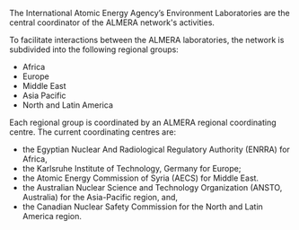 The International Atomic Energy Agency’s Environment Laboratories are the central coordinator of the ALMERA network's activities.

To facilitate interactions between the ALMERA laboratories, the network is subdivided into the following regional groups:

- Africa
- Europe
- Middle East
- Asia Pacific
- North and Latin America

Each regional group is coordinated by an ALMERA regional coordinating centre. The current coordinating centres are:

- the Egyptian Nuclear And Radiological Regulatory Authority (ENRRA) for Africa,
- the Karlsruhe Institute of Technology, Germany for Europe;
- the Atomic Energy Commission of Syria (AECS) for Middle East.
- the Australian Nuclear Science and Technology Organization (ANSTO, Australia) for the Asia-Pacific region, and,
- the Canadian Nuclear Safety Commission for the North and Latin America region.
